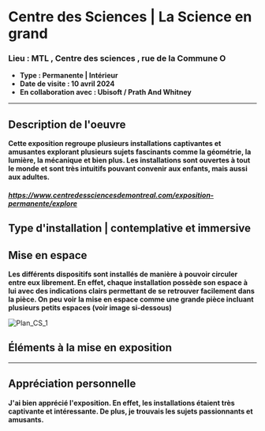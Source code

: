 # **Centre des Sciences** | **La Science en grand**
### **Lieu : MTL , Centre des sciences** ,  rue de la Commune O
 - **Type : Permanente | Intérieur**
 - **Date de visite : 10 avril 2024**
 - **En collaboration avec : Ubisoft / Prath And Whitney**
____________________________

## **Description de l'oeuvre**

**Cette exposition regroupe plusieurs installations captivantes et amusantes explorant plusieurs sujets fascinants comme la géométrie, la lumière, la mécanique et bien plus. Les installations sont ouvertes à tout le monde et sont très intuitifs pouvant convenir aux enfants, mais aussi aux adultes.** 

##### https://www.centredessciencesdemontreal.com/exposition-permanente/explore

## **Type d'installation | contemplative et immersive**

## **Mise en espace**
**Les différents dispositifs sont installés de manière à pouvoir circuler entre eux librement. En effet, chaque installation possède son espace à lui avec des indications clairs permettant de se retrouver facilement dans la pièce. On peu voir la mise en espace comme une grande pièce incluant plusieurs petits espaces (voir image si-dessous)**

![Plan_CS_1](https://github.com/JoCrevier/H24_V11_inspiration_Crevier/assets/112189750/c4535292-45f7-48ea-bd57-561c4441af18)


## **Éléments à la mise en exposition**
**** 

## **Appréciation personnelle**
**J'ai bien apprécié l'exposition. En effet, les installations étaient très captivante et intéressante. De plus, je trouvais les sujets passionnants et amusants.**
